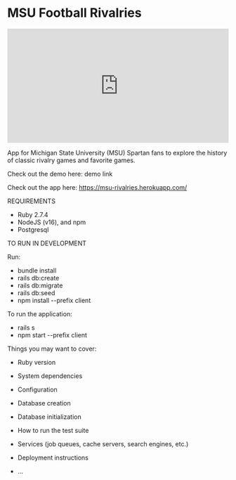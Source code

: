 # MSU Football Rivalries

<div style="position: relative; padding-bottom: 51.5625%; height: 0;"><iframe src="https://www.loom.com/embed/7e938ab070274d66af55096f342f08ed" frameborder="0" webkitallowfullscreen mozallowfullscreen allowfullscreen style="position: absolute; top: 0; left: 0; width: 100%; height: 100%;"></iframe></div>

App for Michigan State University (MSU) Spartan fans to explore the history of classic rivalry games and favorite games.

Check out the demo here: demo link

Check out the app here: https://msu-rivalries.herokuapp.com/

REQUIREMENTS

- Ruby 2.7.4
- NodeJS (v16), and npm
- Postgresql

TO RUN IN DEVELOPMENT

Run: 
- bundle install
- rails db:create
- rails db:migrate
- rails db:seed
- npm install --prefix client

To run the application: 
- rails s
- npm start --prefix client


Things you may want to cover:

* Ruby version

* System dependencies

* Configuration

* Database creation

* Database initialization

* How to run the test suite

* Services (job queues, cache servers, search engines, etc.)

* Deployment instructions

* ...
